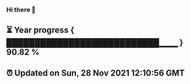 ### Hi there 👋
⏳ Year progress { ███████████████████████████▁▁▁ } 90.82 %
---
⏰ Updated on Sun, 28 Nov 2021 12:10:56 GMT
---
